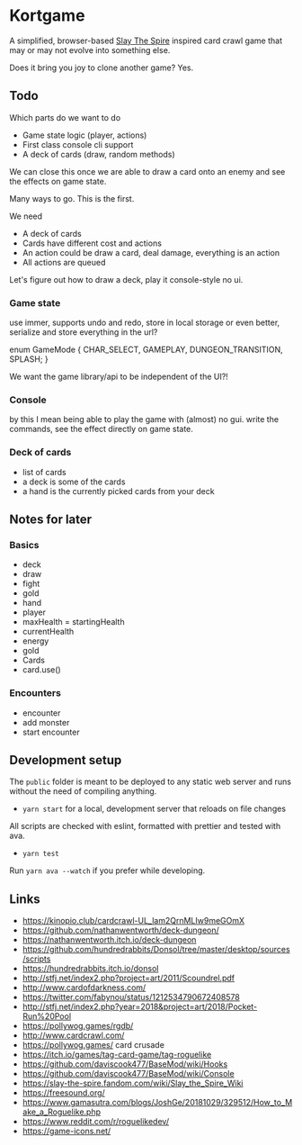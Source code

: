 # Kortgame

A simplified, browser-based [Slay The Spire](https://www.megacrit.com/) inspired card crawl game that may or may not evolve into something else.

Does it bring you joy to clone another game? Yes.

## Todo

Which parts do we want to do

- Game state logic (player, actions)
- First class console cli support
- A deck of cards (draw, random methods)

We can close this once we are able to draw a card onto an enemy and see the effects on game state.

Many ways to go. This is the first.

We need

- A deck of cards
- Cards have different cost and actions
- An action could be draw a card, deal damage, everything is an action
- All actions are queued

Let's figure out how to draw a deck, play it console-style no ui.

### Game state

use immer, supports undo and redo, store in local storage or even better, serialize and store everything in the url?

enum GameMode {
 	CHAR_SELECT, GAMEPLAY, DUNGEON_TRANSITION, SPLASH;
}

We want the game library/api to be independent of the UI?!

### Console

by this I mean being able to play the game with (almost) no gui. write the commands, see the effect directly on game state.

### Deck of cards

- list of cards
- a deck is some of the cards
- a hand is the currently picked cards from your deck

## Notes for later

### Basics

- deck
- draw
- fight
- gold
- hand
- player
- maxHealth = startingHealth
- currentHealth
- energy
- gold
- Cards
- card.use()

### Encounters

- encounter
- add monster
- start encounter

## Development setup

The `public` folder is meant to be deployed to any static web server and runs without the need of compiling anything.

- `yarn start` for a local, development server that reloads on file changes

All scripts are checked with eslint, formatted with prettier and tested with ava.

- `yarn test`

Run `yarn ava --watch` if you prefer while developing.

## Links

- https://kinopio.club/cardcrawl-UL_lam2QrnMLIw9meGOmX
- https://github.com/nathanwentworth/deck-dungeon/
- https://nathanwentworth.itch.io/deck-dungeon
- https://github.com/hundredrabbits/Donsol/tree/master/desktop/sources/scripts
- https://hundredrabbits.itch.io/donsol
- http://stfj.net/index2.php?project=art/2011/Scoundrel.pdf
- http://www.cardofdarkness.com/
- https://twitter.com/fabynou/status/1212534790672408578
- http://stfj.net/index2.php?year=2018&project=art/2018/Pocket-Run%20Pool
- https://pollywog.games/rgdb/
- http://www.cardcrawl.com/
- https://pollywog.games/ card crusade
- https://itch.io/games/tag-card-game/tag-roguelike
- https://github.com/daviscook477/BaseMod/wiki/Hooks
- https://github.com/daviscook477/BaseMod/wiki/Console
- https://slay-the-spire.fandom.com/wiki/Slay_the_Spire_Wiki
- https://freesound.org/
- https://www.gamasutra.com/blogs/JoshGe/20181029/329512/How_to_Make_a_Roguelike.php
- https://www.reddit.com/r/roguelikedev/
- https://game-icons.net/

